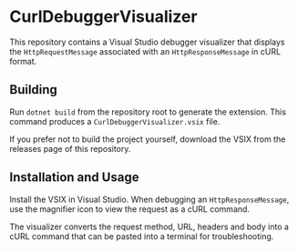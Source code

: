 # CurlDebuggerVisualizer

This repository contains a Visual Studio debugger visualizer that displays the `HttpRequestMessage` associated with an `HttpResponseMessage` in cURL format.

## Building

Run `dotnet build` from the repository root to generate the extension. This command produces a `CurlDebuggerVisualizer.vsix` file.

If you prefer not to build the project yourself, download the VSIX from the releases page of this repository.

## Installation and Usage

Install the VSIX in Visual Studio. When debugging an `HttpResponseMessage`, use the magnifier icon to view the request as a cURL command.

The visualizer converts the request method, URL, headers and body into a cURL command that can be pasted into a terminal for troubleshooting.
